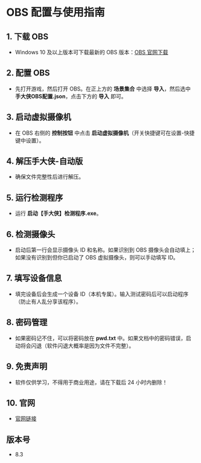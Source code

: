 # OBS 配置与使用指南

## 1. 下载 OBS
- Windows 10 及以上版本可下载最新的 OBS 版本：[OBS 官网下载](https://obsproject.com/zh-cn/download)

## 2. 配置 OBS
- 先打开游戏，然后打开 OBS。在正上方的 **场景集合** 中选择 **导入**，然后选中 **手大侠OBS配置.json**，点击下方的 **导入** 即可。

## 3. 启动虚拟摄像机
- 在 OBS 右侧的 **控制按钮** 中点击 **启动虚拟摄像机**（开关快捷键可在设置-快捷键中设置）。

## 4. 解压手大侠-自动版
- 确保文件完整性后进行解压。

## 5. 运行检测程序
- 运行 **启动【手大侠】检测程序.exe**。

## 6. 检测摄像头
- 启动后第一行会显示摄像头 ID 和名称。如果识别到 OBS 摄像头会自动填上；如果没有识别到但你已启动了 OBS 虚拟摄像头，则可以手动填写 ID。

## 7. 填写设备信息
- 填完设备后会生成一个设备 ID（本机专属）。输入测试密码后可以启动程序（防止有人乱分享该程序）。

## 8. 密码管理
- 如果密码记不住，可以将密码放在 **pwd.txt** 中。如果文档中的密码错误，启动将会闪退（软件闪退大概率是因为文件不完整）。

## 9. 免责声明
- 软件仅供学习，不得用于商业用途，请在下载后 24 小时内删除！

## 10. 官网
- [官网链接](https://qwe12345.rth1.xyz/server/Hand_hero)

## 版本号
- 8.3
